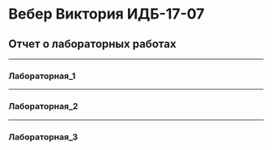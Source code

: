 # Вебер Виктория ИДБ-17-07
## Отчет о лабораторных работах
***
### Лабораторная_1

***
### Лабораторная_2

***
### Лабораторная_3
